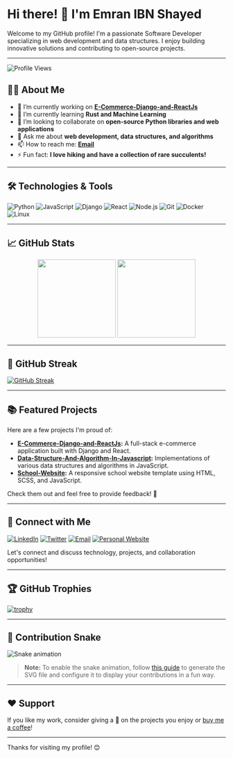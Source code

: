 # Hi there! 👋 I'm Emran IBN Shayed

Welcome to my GitHub profile! I'm a passionate Software Developer specializing in web development and data structures. I enjoy building innovative solutions and contributing to open-source projects.

---

![Profile Views](https://komarev.com/ghpvc/?username=ibnshayed&color=blueviolet)

## 👨‍💻 About Me

- 🔭 I’m currently working on **[E-Commerce-Django-and-ReactJs](https://github.com/ibnshayed/E-Commerce-Django-and-ReactJs)**
- 🌱 I’m currently learning **Rust and Machine Learning**
- 👯 I’m looking to collaborate on **open-source Python libraries and web applications**
- 💬 Ask me about **web development, data structures, and algorithms**
- 📫 How to reach me: **[Email](mailto:emran@example.com)**
- ⚡ Fun fact: **I love hiking and have a collection of rare succulents!**

---

## 🛠️ Technologies & Tools

![Python](https://img.shields.io/badge/-Python-3776AB?logo=python&logoColor=white&style=flat)
![JavaScript](https://img.shields.io/badge/-JavaScript-F7DF1E?logo=javascript&logoColor=black&style=flat)
![Django](https://img.shields.io/badge/-Django-092E20?logo=django&logoColor=white&style=flat)
![React](https://img.shields.io/badge/-React-61DAFB?logo=react&logoColor=black&style=flat)
![Node.js](https://img.shields.io/badge/-Node.js-339933?logo=node.js&logoColor=white&style=flat)
![Git](https://img.shields.io/badge/-Git-F05032?logo=git&logoColor=white&style=flat)
![Docker](https://img.shields.io/badge/-Docker-2496ED?logo=docker&logoColor=white&style=flat)
![Linux](https://img.shields.io/badge/-Linux-FCC624?logo=linux&logoColor=black&style=flat)

---

## 📈 GitHub Stats

<div align="center">
  <img height="180em" src="https://github-readme-stats.vercel.app/api?username=ibnshayed&show_icons=true&theme=radical&count_private=true&include_all_commits=true"/>
  <img height="180em" src="https://github-readme-stats.vercel.app/api/top-langs/?username=ibnshayed&layout=compact&theme=radical"/>
</div>

---

## 🎨 GitHub Streak

[![GitHub Streak](https://github-readme-streak-stats.herokuapp.com/?user=ibnshayed&theme=radical)](https://git.io/streak-stats)

---

## 📚 Featured Projects

Here are a few projects I'm proud of:

- **[E-Commerce-Django-and-ReactJs](https://github.com/ibnshayed/E-Commerce-Django-and-ReactJs):** A full-stack e-commerce application built with Django and React.
- **[Data-Structure-And-Algorithm-In-Javascript](https://github.com/ibnshayed/Data-Structure-And-Algorithm-In-Javascript):** Implementations of various data structures and algorithms in JavaScript.
- **[School-Website](https://github.com/ibnshayed/School-Website):** A responsive school website template using HTML, SCSS, and JavaScript.

Check them out and feel free to provide feedback! 🌟

---

## 💬 Connect with Me

[![LinkedIn](https://img.shields.io/badge/LinkedIn-0077B5?logo=linkedin&logoColor=white)](https://linkedin.com/in/ibnshayed)
[![Twitter](https://img.shields.io/badge/Twitter-1DA1F2?logo=twitter&logoColor=white)](https://twitter.com/ibnshayed)
[![Email](https://img.shields.io/badge/Email-D14836?logo=gmail&logoColor=white)](mailto:emran@example.com)
[![Personal Website](https://img.shields.io/badge/Website-000000?logo=About.me&logoColor=white)](https://ibnshayed.github.io/)

Let's connect and discuss technology, projects, and collaboration opportunities!

---

## 🏆 GitHub Trophies

[![trophy](https://github-profile-trophy.vercel.app/?username=ibnshayed&theme=radical&no-frame=true&column=7)](https://github.com/ryo-ma/github-profile-trophy)

---

## 🐍 Contribution Snake

![Snake animation](https://github.com/ibnshayed/ibnshayed/blob/output/github-contribution-grid-snake.svg)

> **Note:** To enable the snake animation, follow [this guide](https://github.com/Platane/snk#usage) to generate the SVG file and configure it to display your contributions in a fun way.

---

## ❤️ Support

If you like my work, consider giving a 🌟 on the projects you enjoy or [buy me a coffee](https://www.buymeacoffee.com/ibnshayed)!

---

Thanks for visiting my profile! 😊
